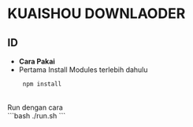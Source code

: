# KUAISHOU DOWNLAODER

## ID
* <b>Cara Pakai</b></br>
* Pertama Install Modules terlebih dahulu
  ```bash
   npm install
  ```
 </br>
 Run dengan cara
 </br>
 ```bash
  ./run.sh <URL-Kuaishou>
 ```
 
##
